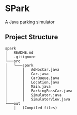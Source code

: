 # SPark
A Java parking simulator

## Project Structure
```
spark
│   README.md
│   .gitignore    
└───src
│   └───spark
│       │   AdHocCar.java
│       │   Car.java
│       │   CarQueue.java
│       │   Location.java
│       │   Main.java
│       │   ParkingPassCar.java
│       │   Simulator.java
│       │   SimulatorView.java
└───out
    │   (Compiled files)
```
